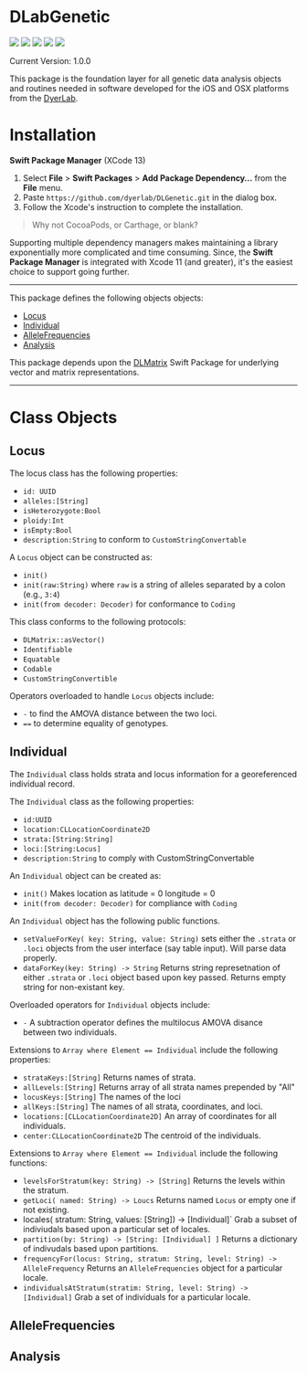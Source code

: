 # DLabGenetic

![](https://img.shields.io/badge/license-GPLv3-green) ![](https://img.shields.io/badge/maintained%3F-Yes-green) ![](https://img.shields.io/badge/swift-5.5-green) ![](https://img.shields.io/badge/iOS-14.0-green) ![](https://img.shields.io/badge/macOS-11-green)

Current Version: 1.0.0

This package is the foundation layer for all genetic data analysis objects and routines needed in software developed for the iOS and OSX platforms from the [DyerLab](https://dyerlab.org).  


<a name="Installation"></a>
# Installation

**Swift Package Manager** (XCode 13)

1. Select **File** > **Swift Packages** > **Add Package Dependency…** from the **File** menu.
2. Paste `https://github.com/dyerlab/DLGenetic.git` in the dialog box.
3. Follow the Xcode's instruction to complete the installation.

> Why not CocoaPods, or Carthage, or blank?

Supporting multiple dependency managers makes maintaining a library exponentially more complicated and time consuming.  Since, the **Swift Package Manager** is integrated with Xcode 11 (and greater), it's the easiest choice to support going further.

---

This package defines the following objects objects:

- <a href="#Locus">Locus</a>
- <a href="#Individual">Individual</a>
- <a href="#AlleleFrequencies">AlleleFrequencies</a>
- <a href="#Analyses">Analysis</a>

This package depends upon the [DLMatrix](https://github.com/dyerlab/DLMatrix) Swift Package for underlying vector and matrix representations.

---

# Class Objects

<a name="Locus"></a>
## Locus 

The locus class has the following properties:
- `id: UUID`
- `alleles:[String]`
- `isHeterozygote:Bool`
- `ploidy:Int`
- `isEmpty:Bool`
- `description:String` to conform to `CustomStringConvertable`

A `Locus` object can be constructed as:
- `init()` 
- `init(raw:String)` where `raw` is a string of alleles  separated by a colon (e.g., `3:4`)
- `init(from decoder: Decoder)` for conformance to `Coding`
 

This class conforms to the following protocols: 
- `DLMatrix::asVector()`
- `Identifiable`
- `Equatable`
- `Codable`
- `CustomStringConvertible`

Operators overloaded to handle `Locus` objects include:
- `-` to find the AMOVA distance between the two loci.
- `==` to determine equality of genotypes.


<a name="Individual"></a>
## Individual

The `Individual` class holds strata and locus information for a georeferenced individual record.  

The `Individual` class as the following properties:
- `id:UUID`
- `location:CLLocationCoordinate2D`
- `strata:[String:String]`
- `loci:[String:Locus]`
- `description:String` to comply with CustomStringConvertable

An `Individual` object can be created as:
- `init()` Makes location as latitude = 0 longitude = 0
- `init(from decoder: Decoder)` for compliance with `Coding`

An `Individual` object has the following public functions.
- `setValueForKey( key: String, value: String)` sets either the `.strata` or `.loci` objects from the user interface (say table input).  Will parse data properly.
- `dataForKey(key: String) -> String` Returns string represetnation of either `.strata` or `.loci` object based upon key passed.  Returns empty string for non-existant key.

Overloaded operators for `Individual` objects include:
- `-` A subtraction operator defines the multilocus AMOVA disance between two individuals.


Extensions to `Array where Element == Individual` include the following properties:

- `strataKeys:[String]` Returns names of strata.
- `allLevels:[String]` Returns array of all strata names prepended by "All"
- `locusKeys:[String]` The names of the loci
- `allKeys:[String]` The names of all strata, coordinates, and loci.
- `locations:[CLLocationCoordinate2D]` An array of coordinates for all individuals.
- `center:CLLocationCoordinate2D` The centroid of the individuals.

Extensions to `Array where Element == Individual` include the following functions:
- `levelsForStratum(key: String) -> [String]` Returns the levels within the stratum.
- `getLoci( named: String) -> Loucs` Returns named `Locus` or empty one if not existing.
- locales( stratum: String, values: [String]) -> [Individual]` Grab a subset of indiviudals based upon a particular set of locales.
- `partition(by: String) -> [String: [Individual] ]` Returns a dictionary of indivudals based upon partitions.
- `frequencyFor(locus: String, stratum: String, level: String) -> AlleleFrequency` Returns an `AlleleFrequencies` object for a particular locale.
- `individualsAtStratum(stratim: String, level: String) -> [Individual]` Grab a set of individuals for a particular locale. 





<a name="AlleleFrequencies"></a>
## AlleleFrequencies


<a name="Analysis"></a>
## Analysis
